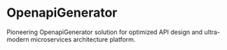 # OpenapiGenerator
Pioneering OpenapiGenerator solution for optimized API design and ultra-modern microservices architecture platform.
